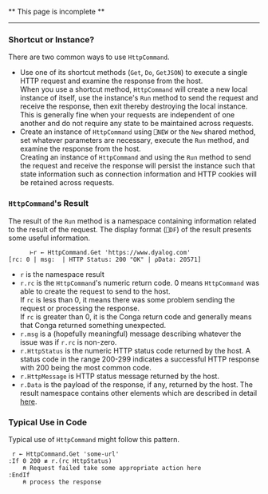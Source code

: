 ** This page is incomplete **

---
### Shortcut or Instance? 
There are two common ways to use `HttpCommand`. 

* Use one of its shortcut methods (`Get`, `Do`, `GetJSON`) to execute a single HTTP request and examine the response from the host.</br>When you use a shortcut method, `HttpCommand` will create a new local instance of itself, use the instance's `Run` method to send the request and receive the response, then exit thereby destroying the local instance. This is generally fine when your requests are independent of one another and do not require any state to be maintained across requests. 
* Create an instance of `HttpCommand` using `⎕NEW` or the `New` shared method, set whatever parameters are necessary, execute the `Run` method, and examine the response from the host.</br>Creating an instance of `HttpCommand` and using the `Run` method to send the request and receive the response will persist the instance such that state information such as connection information and HTTP cookies will be retained across requests.

### `HttpCommand`'s Result
The result of the `Run` method is a namespace containing information related to the result of the request. The display format (`⎕DF`) of the result presents some useful information.

````
      ⊢r ← HttpCommand.Get 'https://www.dyalog.com'
[rc: 0 | msg:  | HTTP Status: 200 "OK" | ⍴Data: 20571]
````
* `r` is the namespace result
* `r.rc` is the `HttpCommand`'s numeric return code. 0 means `HttpCommand` was able to create the request to send to the host. </br>If `rc` is less than 0, it means there was some problem sending the request or processing the response.</br>If `rc` is greater than 0, it is the Conga return code and generally means that Conga returned something unexpected.
* `r.msg` is a (hopefully meaningful) message describing whatever the issue was if `r.rc` is non-zero.
* `r.HttpStatus` is the numeric HTTP status code returned by the host. A status code in the range 200-299 indicates a successful HTTP response with 200 being the most common code.
* `r.HttpMessage` is HTTP status message returned by the host.
* `r.Data` is the payload of the response, if any, returned by the host. 
The result namespace contains other elements which are described in detail [here](result.md).

### Typical Use in Code
Typical use of `HttpCommand` might follow this pattern.

```
 r ← HttpCommand.Get 'some-url'
:If 0 200 ≢ r.(rc HttpStatus)
    ⍝ Request failed take some appropriate action here
:EndIf
    ⍝ process the response
```
   






